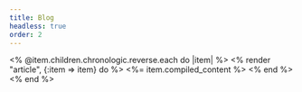 ```yaml
---
title: Blog
headless: true
order: 2
---
```


<% @item.children.chronologic.reverse.each do |item| %>
<% render "article", {:item => item} do %>
<%= item.compiled_content %>
<% end %>
<% end %>
